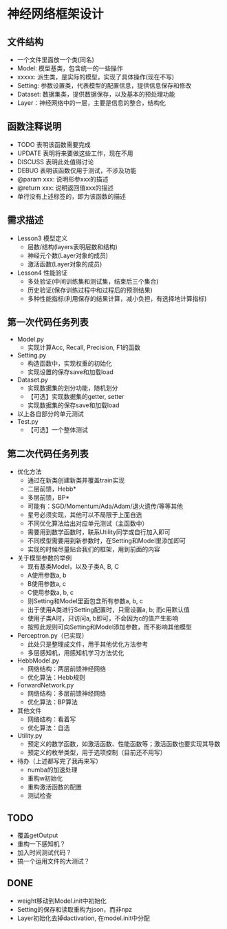# 神经网络框架设计

## 文件结构

- 一个文件里面放一个类(同名)
- Model: 模型基类，包含统一的一些操作
- xxxxx: 派生类，是实际的模型，实现了具体操作(现在不写)
- Setting: 参数设置类，代表模型的配置信息，提供信息保存和修改
- Dataset: 数据集类，提供数据保存，以及基本的预处理功能
- Layer：神经网络中的一层，主要是信息的整合，结构化

## 函数注释说明

- TODO 表明该函数需要完成
- UPDATE 表明将来要做这些工作，现在不用
- DISCUSS 表明此处值得讨论
- DEBUG 表明该函数仅用于测试，不涉及功能
- @param xxx: 说明形参xxx的描述
- @return xxx: 说明返回值xxx的描述
- 单行没有上述标签的，即为该函数的描述

## 需求描述

- Lesson3 模型定义
  - 层数/结构(layers表明层数和结构)
  - 神经元个数(Layer对象的成员)
  - 激活函数(Layer对象的成员)
- Lesson4 性能验证
  - 多处验证(中间训练集和测试集，结束后三个集合)
  - 历史验证(保存训练过程中和过程后的预测结果)
  - 多种性能指标(利用保存的结果计算，减小负担，有选择地计算指标)

## 第一次代码任务列表

- Model.py
  - 实现计算Acc, Recall, Precision, F1的函数
- Setting.py
  - 构造函数中，实现权重的初始化
  - 实现设置的保存save和加载load
- Dataset.py
  - 实现数据集的划分功能，随机划分
  - 【可选】实现数据集的getter, setter
  - 实现数据集的保存save和加载load
- 以上各自部分的单元测试
- Test.py
  - 【可选】一个整体测试

## 第二次代码任务列表

- 优化方法
  - 通过在新类创建新类并覆盖train实现
  - 二层前馈，Hebb*
  - 多层前馈，BP*
  - 可能有：SGD/Momentum/Ada/Adam/退火遗传/等等其他
  - 星号必须实现，其他可以不局限于上面自选
  - 不同优化算法给出对应单元测试（主函数中）
  - 需要用到数学函数时，联系Utility同学或自行加入即可
  - 不同模型需要用到新参数时，在Setting和Model里添加即可
  - 实现的时候尽量贴合我们的框架，用到前面的内容
- 关于模型参数的举例
  - 现有基类Model，以及子类A, B, C
  - A使用参数a, b
  - B使用参数a, c
  - C使用参数a, b, c
  - 则Setting和Model里面包含所有参数a, b, c
  - 出于使用A类进行Setting配置时，只需设置a, b; 而c用默认值
  - 使用子类A时，只访问a, b即可，不会因为c的值产生影响
  - 按照此规则可向Setting和Model添加参数，而不影响其他模型
- Perceptron.py（已实现）
  - 此处只是整理成文件，用于其他优化方法参考
  - 多层感知机，用感知机学习方法优化
- HebbModel.py
  - 网络结构：两层前馈神经网络
  - 优化算法：Hebb规则
- ForwardNetwork.py
  - 网络结构：多层前馈神经网络
  - 优化算法：BP算法
- 其他文件
  - 网络结构：看着写
  - 优化算法：自选
- Utility.py
  - 预定义的数学函数，如激活函数、性能函数等；激活函数也要实现其导数
  - 预定义的枚举类型，用于选项控制（目前还不用写）
- 待办（上述都写完了我再来写）
  - numba的加速处理
  - 重构w初始化
  - 重构激活函数的配置
  - 测试检查

## TODO

- 覆盖getOutput
- 重构一下感知机？
- 加入时间测试代码？
- 搞一个运用文件的大测试？

## DONE

- weight移动到Model.init中初始化
- Setting的保存和读取重构为json，而非npz
- Layer初始化去掉dactivation, 在model.init中分配
